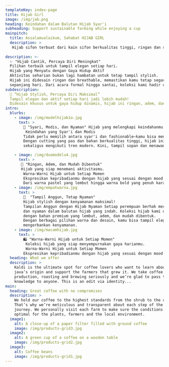 ```yaml
---
templateKey: index-page
title: Hijab Girl
image: /img/jab.png
heading: Keindahan dalam Balutan Hijab Syar'i
subheading: Support sustainable farming while enjoying a cup
mainpitch:
  title: Assalamualaikum, Sahabat HIJAB GIRL 
  description: >
   Hijab sifon terbuat dari kain sifon berkualitas tinggi, ringan dan sejuk yang akan melengkapi busana kasual dan busana malam Anda dengan sempurna. Kain sifon sedikit transparan dan memiliki hasil akhir matte. Hijab sifon mudah dirawat dan anti kusutt.
    
description: >-
  ✨ "Hijab Cantik, Percaya Diri Meningkat" 
  Pilihan terbaik untuk tampil elegan setiap hari.
  Hijab yang Menyatu dengan Gaya Hidup Aktif
  Aktivitas seharian bukan lagi hambatan untuk tetap tampil stylish. 
  Hijab ini didesain ringan dan breathable, memastikan kamu tetap segar dan percaya diri 
  sepanjang hari. Dari acara formal hingga santai, koleksi kami hadir untuk menemani setiap langkahmu.
subdescription: 
  🌸 “Hijab Stylish, Percaya Diri Maksimal”
  Tampil elegan dan aktif setiap hari jadi lebih mudah!
  Didesain khusus untuk gaya hidup dinamis, hijab ini ringan, adem, dan nyaman dipakai seharian. Dari meeting penting sampai hangout santai—koleksi kami siap menemani setiap momenmu dengan penuh gaya.
intro:
  blurbs:
    - image: /img/modelhijab1o.jpg
      text: >
        💖 "Syari, Modis, dan Nyaman" Hijab yang melengkapi keindahanmu.
         Keindahan yang Syar'i dan Modis
        Tidak perlu memilih antara syar'i dan fashionable—kamu bisa mendapatkan keduanya! 
        Dengan cutting yang pas dan bahan berkualitas tinggi, hijab ini memberikan kesan anggun 
        sekaligus mengikuti tren modern. Kini, tampil sopan dan menawan jadi lebih mudah.

    - image: /img/duamodelu4.jpg
      text: >
       🌸 "Ringan, Adem, dan Mudah Dibentuk" 
       Hijab yang siap menemani aktivitasmu.
        Warna-Warni Hijab untuk Setiap Momen
        Ekspresikan kepribadianmu dengan hijab yang sesuai dengan mood dan occasion!
        Dari warna pastel yang lembut hingga warna bold yang penuh karakter, pilihannya beragam untuk melengkapi outfit favoritmu. Jadikan hijab sebagai bagian dari cerita indah perjalanan hidupmu.
    - image: /img/empatwarna.jpg
      text: >
        🌿  "Tampil Anggun, Tetap Nyaman" 
        Hijab stylish dengan kenyamanan maksimal!
        Tampilan Anggun dengan Hijab Nyaman Setiap perempuan berhak merasa percaya diri
        dan nyaman dalam balutan hijab yang indah. Koleksi hijab kami dirancan khusus 
        dengan bahan premium yang lembut, adem, dan mudah dibentuk.
        Dengan berbagai pilihan warna dan desain, kamu bisa tampil elegan tanpa 
        mengorbankan kenyamanan.
    - image: /img/macamhijab.jpg
      text: >
        🛍️ "Warna-Warni Hijab untuk Setiap Momen" 
         Koleksi hijab yang siap menyempurnakan gaya harianmu.
         Warna-Warni Hijab untuk Setiap Momen
        Ekspresikan kepribadianmu dengan hijab yang sesuai dengan mood dan occasion! Dari warna pastel yang lembut hingga warna bold yang penuh karakter, pilihannya beragam untuk melengkapi outfit favoritmu. Jadikan hijab sebagai bagian dari cerita indah perjalanan hidupmu.
  heading: What we offer
  description: >
    Kaldi is the ultimate spot for coffee lovers who want to learn about their
    java’s origin and support the farmers that grew it. We take coffee
    production, roasting and brewing seriously and we’re glad to pass that
    knowledge to anyone. This is an edit via identity...
main:
  heading: Great coffee with no compromises
  description: >
    We hold our coffee to the highest standards from the shrub to the cup.
    That’s why we’re meticulous and transparent about each step of the coffee’s
    journey. We personally visit each farm to make sure the conditions are
    optimal for the plants, farmers and the local environment.
  image1:
    alt: A close-up of a paper filter filled with ground coffee
    image: /img/products-grid3.jpg
  image2:
    alt: A green cup of a coffee on a wooden table
    image: /img/products-grid2.jpg
  image3:
    alt: Coffee beans
    image: /img/products-grid1.jpg
---
```

